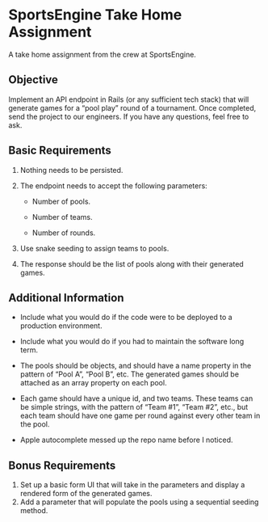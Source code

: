 # SportsEngine Take Home Assignment
A take home assignment from the crew at SportsEngine.

## Objective
Implement an API endpoint in Rails (or any sufficient tech stack) that will generate games for a “pool play” round of a tournament.
Once completed, send the project to our engineers.
If you have any questions, feel free to ask.

## Basic Requirements
1. Nothing needs to be persisted.
2. The endpoint needs to accept the following parameters:
    * Number of pools.
    * Number of teams.

    * Number of rounds.

3. Use snake seeding to assign teams to pools.

4. The response should be the list of pools along with
their generated games.

## Additional Information

* Include what you would do if the code were to be deployed to a production environment.
* Include what you would do if you had to maintain the software long term.
* The pools should be objects, and should have a name property in the pattern of “Pool
A”, “Pool B”, etc. The generated games should be attached as an array property on each
pool.
* Each game should have a unique id, and two teams. These teams can be simple strings,
with the pattern of “Team #1”, “Team #2”, etc., but each team should have one game per round against every other team in the pool.

* Apple autocomplete messed up the repo name before I noticed.

## Bonus Requirements
1. Set up a basic form UI that will take in the parameters and display a rendered form of the generated games.
2. Add a parameter that will populate the pools using a sequential seeding method.